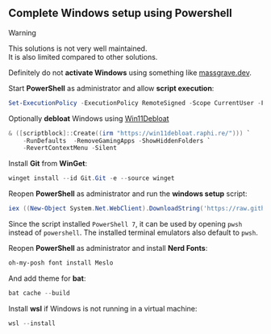 ## Complete Windows setup using Powershell
> [!WARNING]
> This solutions is not very well maintained.\
> It is also limited compared to other solutions.

Definitely do not **activate Windows** using something like [massgrave.dev](https://massgrave.dev/).

Start **PowerShell** as administrator and allow **script execution**:
```powershell
Set-ExecutionPolicy -ExecutionPolicy RemoteSigned -Scope CurrentUser -Force
```

Optionally **debloat** Windows using [Win11Debloat](https://github.com/Raphire/Win11Debloat)
```powershell
& ([scriptblock]::Create((irm "https://win11debloat.raphi.re/"))) `
    -RunDefaults  -RemoveGamingApps -ShowHiddenFolders `
    -RevertContextMenu -Silent
```

Install **Git** from **WinGet**:
```powershell
winget install --id Git.Git -e --source winget
```

Reopen **PowerShell** as administrator and run the **windows setup** script:
```powershell
iex ((New-Object System.Net.WebClient).DownloadString('https://raw.githubusercontent.com/daniel-mizsak/mtjd/main/scripts/windows-complete-powershell.ps1'))
```

Since the script installed `PowerShell 7`, it can be used by opening `pwsh` instead of `powershell`.
The installed terminal emulators also default to `pwsh`.

Reopen **PowerShell** as administrator and install **Nerd Fonts**:
```powershell
oh-my-posh font install Meslo
```

And add theme for **bat**:
```powershell
bat cache --build
```

Install **wsl** if Windows is not running in a virtual machine:
```powershell
wsl --install
```
